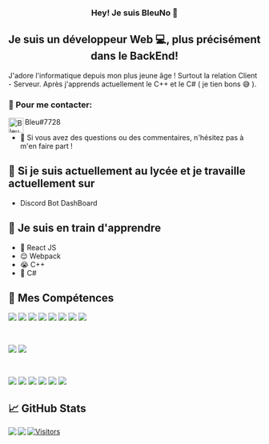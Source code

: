 <h3 align="center">
Hey! Je suis BleuNo 👋
</h3>

<h2 align="center">
Je suis un développeur Web 💻, plus précisément dans le BackEnd!
</h2> 

J'adore l'informatique depuis mon plus jeune âge ! Surtout la relation Client - Serveur. Après j'apprends actuellement le C++ et le C# ( je tien bons 😅 ).


### 🤝 Pour me contacter:

<a href="https://discord.com"><img align="left" src="https://w7.pngwing.com/pngs/960/994/png-transparent-discord-computer-icons-android-online-chat-world-wide-web-blue-angle-rectangle.png" alt="BleuNo" width="30px" /></a>
Bleu#7728
</br>
- 💬 Si vous avez des questions ou des commentaires, n'hésitez pas à m'en faire part !

## 🔭 Si je suis actuellement au lycée et je travaille actuellement sur

- Discord Bot DashBoard

## 🌱 Je suis en train d'apprendre

- 📱 React JS
- 😌 Webpack
- 😭 C++
- 🤔 C#

## 💼 Mes Compétences 

![](https://img.shields.io/badge/Code-React-informational?style=flat&logo=react&color=61DAFB)
![](https://img.shields.io/badge/Code-JavaScript-informational?style=flat&logo=JavaScript&color=F7DF1E)
![](https://img.shields.io/badge/Code-TypeScript-informational?style=flat&logo=typescript&color=0074C2)
![](https://img.shields.io/badge/Code-HTML5-informational?style=flat&logo=HTML5&color=E34F26)
![](https://img.shields.io/badge/Code-SQLite-informational?style=flat&logo=SQLite&color=003B57)
![](https://img.shields.io/badge/Code-Python-informational?style=flat&logo=Python&color=003B57)
![](https://img.shields.io/badge/Code-C++-informational?style=flat&logo=c&color=2C5593)
![](https://img.shields.io/badge/Code-CSharp-informational?style=flat&logo=csharp&color=68217A)

</br>

![](https://img.shields.io/badge/Style-Bootstrap-informational?style=flat&logo=Bootstrap&color=7952B3)
![](https://img.shields.io/badge/Style-Material--UI-informational?style=flat&logo=Material-UI&color=0081CB)


</br>

![](https://img.shields.io/badge/Tools-NPM-informational?style=flat&logo=NPM&color=CB3837)
![](https://img.shields.io/badge/Tools-Yarn-informational?style=flat&logo=Yarn&color=2C8EBB)
![](https://img.shields.io/badge/Tools-Postman-informational?style=flat&logo=Postman&color=FF6C37)
![](https://img.shields.io/badge/Tools-Heroku-informational?style=flat&logo=Heroku&color=430098)
![](https://img.shields.io/badge/Tools-Git-informational?style=flat&logo=Git&color=F05032)
![](https://img.shields.io/badge/Tools-GitHub-informational?style=flat&logo=GitHub&color=181717)

## 📈 GitHub Stats 

<img align="left" src="https://github-readme-stats.vercel.app/api?username=Bleu-No&show_icons=true&theme=dark"/>
<img align="left" src="https://github-readme-stats.vercel.app/api/top-langs/?username=Bleu-No&layout=compact&theme=dark"/>

[![Visitors](https://visitor-badge.glitch.me/badge?page_id=Bleu-No.Bleu-No)](https://github.com/Bleu-No)
